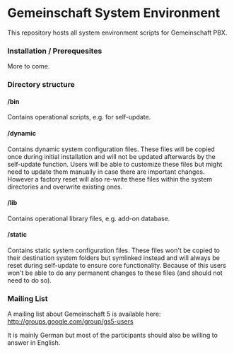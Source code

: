 # Gemeinschaft System Environment

This repository hosts all system environment scripts for Gemeinschaft PBX.

### Installation / Prerequesites
More to come.

### Directory structure

#### /bin
Contains operational scripts, e.g. for self-update.


#### /dynamic
Contains dynamic system configuration files.
These files will be copied once during initial installation and will not be updated afterwards by the self-update function.
Users will be able to customize these files but might need to update them manually in case there are important changes.
However a factory reset will also re-write these files within the system directories and overwrite existing ones.


#### /lib
Contains operational library files, e.g. add-on database.


#### /static
Contains static system configuration files.
These files won't be copied to their destination system folders but symlinked instead and will always be reset during self-update to ensure core functionality.
Because of this users won't be able to do any permanent changes to these files (and should not need to do so).


### Mailing List
A mailing list about Gemeinschaft 5 is available here:
http://groups.google.com/group/gs5-users

It is mainly German but most of the participants should also be willing to answer in English.
